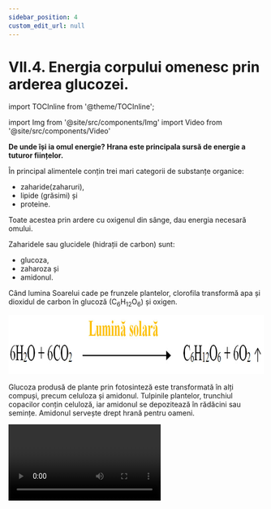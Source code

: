```yaml
---
sidebar_position: 4
custom_edit_url: null
---
```


# VII.4. Energia corpului omenesc prin arderea glucozei.

import TOCInline from '@theme/TOCInline';

<TOCInline toc={toc} />


import Img from '@site/src/components/Img'
import Video from '@site/src/components/Video'






**De unde își ia omul energie? Hrana este principala sursă de energie a tuturor ființelor.** 

În principal alimentele conțin trei mari categorii de substanțe organice:
- zaharide(zaharuri),
- lipide (grăsimi) și
- proteine. 

Toate acestea prin ardere cu oxigenul din sânge, dau energia necesară omului.

Zaharidele sau glucidele (hidrații de carbon) sunt:
- glucoza,
- zaharoza și
- amidonul.


Când lumina Soarelui cade pe frunzele plantelor, clorofila transformă apa și dioxidul de carbon în glucoză (C<sub>6</sub>H<sub>12</sub>O<sub>6</sub>) și oxigen.


<Img className="img-responsive4" src="chimie/clasa8/capitolul7/7_4_Poza1_ReactieLaLuminaSolara.jpg" width="1000" height="116" />



Glucoza produsă de plante prin fotosinteză este transformată în alți compuși, precum celuloza și amidonul. Tulpinile plantelor, trunchiul copacilor conțin celuloză, iar amidonul se depozitează în rădăcini sau semințe. Amidonul servește drept hrană pentru oameni.





<Video src="https://www.youtube.com/embed/Q5IL-k6BijI" />



<br></br>
<br></br>




Când mâncăm, organismul transformă o parte din alimente în glucoză, pe care o trimite în sânge. Glucoza este folosită imediat pentru asigurarea energiei necesare organismului sau este stocată pentru a fi utilizată mai târziu. Rezerva de glucoză este depozitată în ficat. Când cantitatea de glucoză din sânge este prea mare, omul are diabet.


:::important

Reacția de ardere a glucozei este o reacția exotermă, obținându-se dioxid de carbon, apă și energie (Q) care se va trece la produșii de reacție:

<Img className="img-responsive4" src="chimie/clasa8/capitolul7/7_4_Poza2_ReactieDeArdereAGlucozei.jpg" width="1000" height="65" />



:::



:::caution Aplicații


Glucoza este prezentă în fructe dulci, legume, în dulciuri și produse alimentare care conțin amidon: cartofi, orez, cereale de orice fel, paste, pâine. Glucoza poate fi obținută de organism din orice aliment și are o importanță deosebită pentru om, fiind principala sursă de energie a acestuia.

Glucoza se folosește la obținerea alcoolului etilic, la obținerea oglinzilor, în alimentație ca înlocuitor al zahărului, în medicină pentru perfuzii etc. 



:::


<br></br>




:::tip Experiment
 
 **5.** Argintarea eprubetei cu glucoză
 
:::
 
 
 
 
<Video src="https://www.youtube.com/embed/fNFpx9thHv8" />
 

<br></br>

**Materiale necesare:** eprubetă foarte curată, azotat de argint, soluție de amoniac, soluție de glucoză, spirtieră, clește de lemn, pahar cu apă caldă, trepied, sită azbest.
 

:::warning Atenţie

Acest experiment se efectuează numai de către profesori!

Atenție când lucrezi cu surse de foc! 

:::
 
 
**Descrierea experimentului:** 
 

- Pune cu spatula câteva cristale de azotat de argint în eprubetă și adaugă soluție de amoniac până când apare un precipitat.

- Adaugă soluție de amoniac până când precipitatul format se dizolvă complet.

- Adaugă 2-3 mL de soluție de glucoză.

- Introdu eprubeta într-un pahar cu apă caldă așezat pe sita cu trepied, la flacăra spirtierei. 

- Ce observi ?

 
 
 
 
:::note Observaţie
 
Pe pereții eprubetei se depune argint.
 
:::
 
<br></br>


**Concluzia experimentului:**

Prin reacția dintre glucoză și azotatul de argint amoniacal se obține o oglindă de argint.  



:::caution Aplicații

Unitatea de măsură pentru energie este joulul (J).
 
O altă unitate de măsură pentru energie este caloria: 1 cal = 4,18 J

Noi, oamenii, spunem de multe ori că suntem plini de energie și suntem capabili să facem eforturi pentru diferite activități: desenare, alergare, jocuri, învățare și alte activități fizice sau intelectuale. Fiecare tip de activitate este caracterizat de un anumit consum de energie.

**Exemple de costuri energetice pentru o oră pentru un adult:**

- Chiar și când dormim consumăm o energie de 200 kJ (45 de calorii);

- Cititul sau scrisul consumă 500 kJ;

- Mersul pe jos: 900 kJ;

- Mersul cu bicicleta: 1000 kJ (260 kcal)

- Patinaj pe gheață sau pe role: 2000 kJ ( 480 kcal)

- Alergarea: 2100 kJ;

- Înotul: 2400 kJ

- Fotbal: 2600 kJ ( 620 kcal)

Când suntem obosiți, spunem că nu mai avem energie și capacitatea noastră de a desfășura diferite activități scade foarte mult. 



:::


<br></br>
<br></br>



